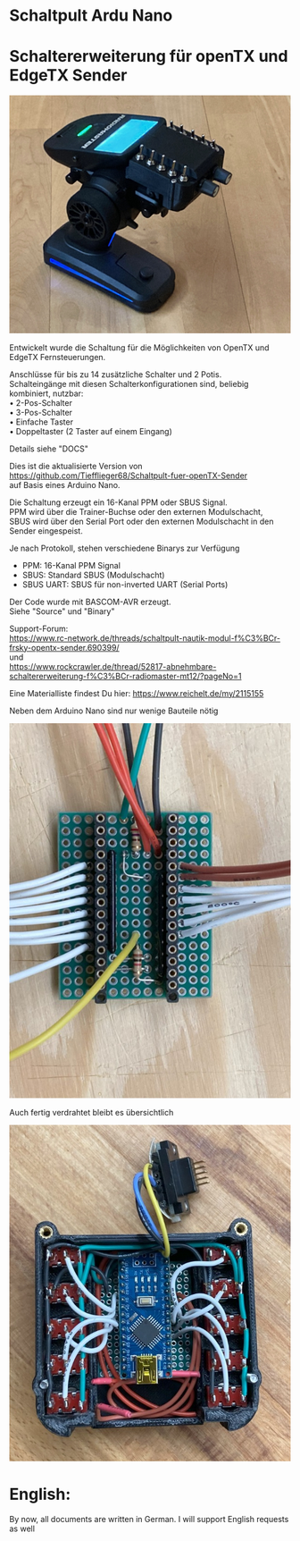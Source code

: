 # Schaltpult Ardu Nano
# Schaltererweiterung für openTX und EdgeTX Sender

 
![image lost ?](Pics/MT12.jpg)

Entwickelt wurde die Schaltung für die Möglichkeiten von OpenTX und EdgeTX Fernsteuerungen.  
 
Anschlüsse für bis zu 14 zusätzliche Schalter und 2 Potis.  
Schalteingänge mit diesen Schalterkonfigurationen sind, beliebig kombiniert, nutzbar:  
•  2-Pos-Schalter  
•  3-Pos-Schalter  
•  Einfache Taster  
•  Doppeltaster (2 Taster auf einem Eingang)  

Details siehe "DOCS"

Dies ist die aktualisierte Version von https://github.com/Tiefflieger68/Schaltpult-fuer-openTX-Sender  
auf Basis eines Arduino Nano.  
 
Die Schaltung erzeugt ein 16-Kanal PPM oder SBUS Signal.  
PPM wird über die Trainer-Buchse oder den externen Modulschacht,    
SBUS wird über den Serial Port oder den externen Modulschacht in den Sender eingespeist.

Je nach Protokoll, stehen verschiedene Binarys zur Verfügung  
- PPM: 16-Kanal PPM Signal  
- SBUS: Standard SBUS (Modulschacht)  
- SBUS UART: SBUS für non-inverted UART (Serial Ports)  

 
Der Code wurde mit BASCOM-AVR erzeugt.  
Siehe "Source" und "Binary"

Support-Forum:  
https://www.rc-network.de/threads/schaltpult-nautik-modul-f%C3%BCr-frsky-opentx-sender.690399/  
und  
https://www.rockcrawler.de/thread/52817-abnehmbare-schaltererweiterung-f%C3%BCr-radiomaster-mt12/?pageNo=1  

Eine Materialliste findest Du hier: https://www.reichelt.de/my/2115155  


Neben dem Arduino Nano sind nur wenige Bauteile nötig  

![image lost ?](Pics/PCB02.jpg)

Auch fertig verdrahtet bleibt es übersichtlich  

![image lost ?](Pics/PCB06.jpg)



# English:  
By now, all documents are written in German. I will support English requests as well  